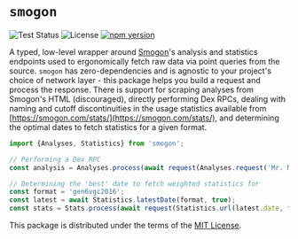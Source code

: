 # `smogon`

![Test Status](https://github.com/pkmn/smogon/workflows/Tests/badge.svg)
![License](https://img.shields.io/badge/License-MIT-blue.svg)
[![npm version](https://img.shields.io/npm/v/smogon.svg)](https://www.npmjs.com/package/smogon)

A typed, low-level wrapper around [Smogon](https://smogon.com)'s analysis and statistics endpoints
used to ergonomically fetch raw data via point queries from the source. `smogon` has
zero-dependencies and is agnostic to your project's choice of network layer - this package helps you
build a request and process the response. There is support for scraping analyses from Smogon's HTML
(discouraged), directly performing Dex RPCs, dealing with naming and cutoff discontinuities in the
usage statistics available from [https://smogon.com/stats/](https://smogon.com/stats/), and
determining the optimal dates to fetch statistics for a given format.

```ts
import {Analyses, Statistics} from 'smogon';

// Performing a Dex RPC
const analysis = Analyses.process(await request(Analyses.request('Mr. Mime', 3)));

// Determining the 'best' date to fetch weighted statistics for
const format = 'gen6vgc2016';
const latest = await Statistics.latestDate(format, true);
const stats = Stats.process(await request(Statistics.url(latest.date, format)));
```

This package is distributed under the terms of the [MIT License](LICENSE).
